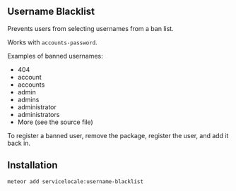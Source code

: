## Username Blacklist

Prevents users from selecting usernames from a ban list.

Works with `accounts-password`.

Examples of banned usernames:

 - 404
 - account
 - accounts
 - admin
 - admins
 - administrator
 - administrators
 - More (see the source file)
 
To register a banned user, remove the package, register the user, and add it back in.

## Installation

    meteor add servicelocale:username-blacklist